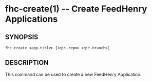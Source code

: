 fhc-create(1) -- Create FeedHenry Applications
==============================================

## SYNOPSIS

    fhc create <app-title> [<git-repo> <git-branch>]
    
## DESCRIPTION

This command can be used to create a new FeedHenry Application.

